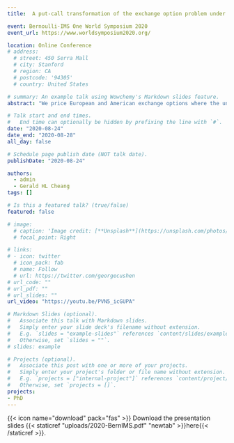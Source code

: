 ```yaml
---
title:  A put-call transformation of the exchange option problem under stochastic volatility and jump-diffusion dynamics

event: Bernoulli-IMS One World Symposium 2020 
event_url: https://www.worldsymposium2020.org/

location: Online Conference
# address:
  # street: 450 Serra Mall
  # city: Stanford
  # region: CA
  # postcode: '94305'
  # country: United States

# summary: An example talk using Wowchemy's Markdown slides feature.
abstract: "We price European and American exchange options where the underlying asset prices are modelled using a Merton (1976) jump-diffusion with a common Heston (1993) stochastic volatility process. Pricing is performed under an equivalent martingale measure obtained by setting the second asset yield process as the numeraire asset, as suggested by Bjerskund and Stensland (1993). As a consequence of this choice of numeraire asset, we are able to reduce the exchange option pricing problem, a two-dimensional problem, to pricing a call option written on the ratio of the yield processes of the two assets, a one-dimensional problem. The joint transition density function of the asset yield ratio process and the instantaneous variance process is then determined from the corresponding Kolmogorov backward equation via integral transforms. We then determine integral representations for the European exchange option price and the early exercise premium and state a linked system of integral equations that characterizes the American exchange option price and the associated early exercise boundary. Properties of the early exercise boundary near maturity are also discussed."

# Talk start and end times.
#   End time can optionally be hidden by prefixing the line with `#`.
date: "2020-08-24"
date_end: "2020-08-28"
all_day: false

# Schedule page publish date (NOT talk date).
publishDate: "2020-08-24"

authors:
  - admin
  - Gerald HL Cheang
tags: []

# Is this a featured talk? (true/false)
featured: false

# image:
  # caption: 'Image credit: [**Unsplash**](https://unsplash.com/photos/bzdhc5b3Bxs)'
  # focal_point: Right

# links:
# - icon: twitter
  # icon_pack: fab
  # name: Follow
  # url: https://twitter.com/georgecushen
# url_code: ""
# url_pdf: ""
# url_slides: ""
url_video: "https://youtu.be/PVN5_icGUPA"

# Markdown Slides (optional).
#   Associate this talk with Markdown slides.
#   Simply enter your slide deck's filename without extension.
#   E.g. `slides = "example-slides"` references `content/slides/example-slides.md`.
#   Otherwise, set `slides = ""`.
# slides: example

# Projects (optional).
#   Associate this post with one or more of your projects.
#   Simply enter your project's folder or file name without extension.
#   E.g. `projects = ["internal-project"]` references `content/project/deep-learning/index.md`.
#   Otherwise, set `projects = []`.
projects:
- PhD
---
```


{{< icon name="download" pack="fas" >}} Download the presentation slides {{< staticref "uploads/2020-BernIMS.pdf" "newtab" >}}here{{< /staticref >}}.
